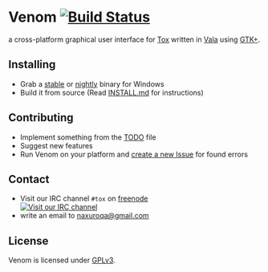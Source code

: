 Venom [![Build Status](https://travis-ci.org/naxuroqa/Venom.png?branch=master)](https://travis-ci.org/naxuroqa/Venom)
=====

a cross-platform graphical user interface for [Tox](https://github.com/irungentoo/ProjectTox-Core) written in [Vala](https://wiki.gnome.org/Vala) using [GTK+](http://gtk.org).

Installing
----------

- Grab a [stable](https://github.com/naxuroqa/Venom/releases) or [nightly](http://download.tox.im) binary for Windows
- Build it from source (Read [INSTALL.md](INSTALL.md) for instructions)

Contributing
------------

- Implement something from the [TODO](TODO) file
- Suggest new features
- Run Venom on your platform and [create a new Issue](https://github.com/naxuroqa/Venom/issues/new) for found errors

Contact
-------
- Visit our IRC channel `#tox` on [freenode](http://freenode.net/)  
[![Visit our IRC channel](https://kiwiirc.com/buttons/irc.freenode.net/tox.png)](https://kiwiirc.com/client/irc.freenode.net/?theme=basic#tox)
- write an email to [naxuroqa@gmail.com](mailto:naxuroqa@gmail.com)

License
-------

Venom is licensed under [GPLv3](COPYING).
